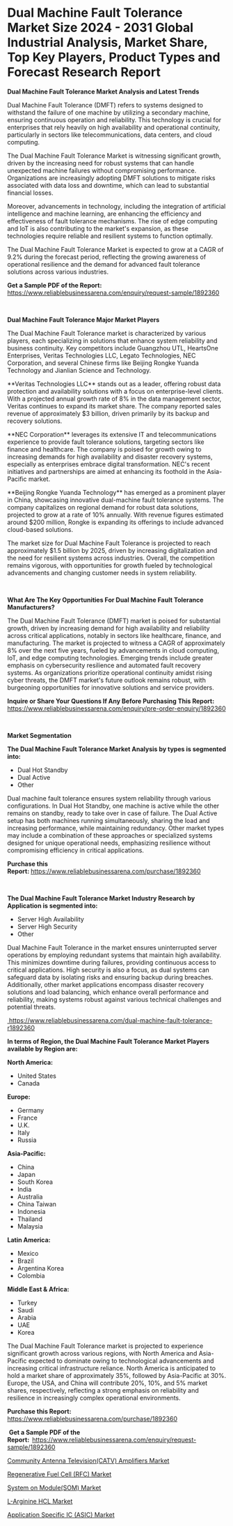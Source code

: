 <p><h1>Dual Machine Fault Tolerance Market Size 2024 - 2031 Global Industrial Analysis, Market Share, Top Key Players, Product Types and Forecast Research Report</h1></p><p><strong>Dual Machine Fault Tolerance Market Analysis and Latest Trends</strong></p>
<p><p>Dual Machine Fault Tolerance (DMFT) refers to systems designed to withstand the failure of one machine by utilizing a secondary machine, ensuring continuous operation and reliability. This technology is crucial for enterprises that rely heavily on high availability and operational continuity, particularly in sectors like telecommunications, data centers, and cloud computing. </p><p>The Dual Machine Fault Tolerance Market is witnessing significant growth, driven by the increasing need for robust systems that can handle unexpected machine failures without compromising performance. Organizations are increasingly adopting DMFT solutions to mitigate risks associated with data loss and downtime, which can lead to substantial financial losses. </p><p>Moreover, advancements in technology, including the integration of artificial intelligence and machine learning, are enhancing the efficiency and effectiveness of fault tolerance mechanisms. The rise of edge computing and IoT is also contributing to the market's expansion, as these technologies require reliable and resilient systems to function optimally.</p><p>The Dual Machine Fault Tolerance Market is expected to grow at a CAGR of 9.2% during the forecast period, reflecting the growing awareness of operational resilience and the demand for advanced fault tolerance solutions across various industries.</p></p>
<p><strong>Get a Sample PDF of the Report:&nbsp;</strong> <a href="https://www.reliablebusinessarena.com/enquiry/request-sample/1892360?utm_campaign=1730&utm_medium=2&utm_source=Github&utm_content=ia&utm_term=24102024&utm_id=dual-machine-fault-tolerance">https://www.reliablebusinessarena.com/enquiry/request-sample/1892360</a></p>
<p>&nbsp;</p>
<p><strong>Dual Machine Fault Tolerance Major Market Players</strong></p>
<p><p>The Dual Machine Fault Tolerance market is characterized by various players, each specializing in solutions that enhance system reliability and business continuity. Key competitors include Guangzhou UTL, HeartsOne Enterprises, Veritas Technologies LLC, Legato Technologies, NEC Corporation, and several Chinese firms like Beijing Rongke Yuanda Technology and Jianlian Science and Technology.</p><p>**Veritas Technologies LLC** stands out as a leader, offering robust data protection and availability solutions with a focus on enterprise-level clients. With a projected annual growth rate of 8% in the data management sector, Veritas continues to expand its market share. The company reported sales revenue of approximately $3 billion, driven primarily by its backup and recovery solutions.</p><p>**NEC Corporation** leverages its extensive IT and telecommunications experience to provide fault tolerance solutions, targeting sectors like finance and healthcare. The company is poised for growth owing to increasing demands for high availability and disaster recovery systems, especially as enterprises embrace digital transformation. NEC's recent initiatives and partnerships are aimed at enhancing its foothold in the Asia-Pacific market.</p><p>**Beijing Rongke Yuanda Technology** has emerged as a prominent player in China, showcasing innovative dual-machine fault tolerance systems. The company capitalizes on regional demand for robust data solutions, projected to grow at a rate of 10% annually. With revenue figures estimated around $200 million, Rongke is expanding its offerings to include advanced cloud-based solutions.</p><p>The market size for Dual Machine Fault Tolerance is projected to reach approximately $1.5 billion by 2025, driven by increasing digitalization and the need for resilient systems across industries. Overall, the competition remains vigorous, with opportunities for growth fueled by technological advancements and changing customer needs in system reliability.</p></p>
<p>&nbsp;</p>
<p><strong>What Are The Key Opportunities For Dual Machine Fault Tolerance Manufacturers?</strong></p>
<p><p>The Dual Machine Fault Tolerance (DMFT) market is poised for substantial growth, driven by increasing demand for high availability and reliability across critical applications, notably in sectors like healthcare, finance, and manufacturing. The market is projected to witness a CAGR of approximately 8% over the next five years, fueled by advancements in cloud computing, IoT, and edge computing technologies. Emerging trends include greater emphasis on cybersecurity resilience and automated fault recovery systems. As organizations prioritize operational continuity amidst rising cyber threats, the DMFT market's future outlook remains robust, with burgeoning opportunities for innovative solutions and service providers.</p></p>
<p><strong>Inquire or Share Your Questions If Any Before Purchasing This Report:</strong> <a href="https://www.reliablebusinessarena.com/enquiry/pre-order-enquiry/1892360?utm_campaign=1730&utm_medium=2&utm_source=Github&utm_content=ia&utm_term=24102024&utm_id=dual-machine-fault-tolerance">https://www.reliablebusinessarena.com/enquiry/pre-order-enquiry/1892360</a></p>
<p>&nbsp;</p>
<p><strong>Market Segmentation</strong></p>
<p><strong>The Dual Machine Fault Tolerance Market Analysis by types is segmented into:</strong></p>
<p><ul><li>Dual Hot Standby</li><li>Dual Active</li><li>Other</li></ul></p>
<p><p>Dual machine fault tolerance ensures system reliability through various configurations. In Dual Hot Standby, one machine is active while the other remains on standby, ready to take over in case of failure. The Dual Active setup has both machines running simultaneously, sharing the load and increasing performance, while maintaining redundancy. Other market types may include a combination of these approaches or specialized systems designed for unique operational needs, emphasizing resilience without compromising efficiency in critical applications.</p></p>
<p><strong>Purchase this Report:&nbsp;</strong><a href="https://www.reliablebusinessarena.com/purchase/1892360?utm_campaign=1730&utm_medium=2&utm_source=Github&utm_content=ia&utm_term=24102024&utm_id=dual-machine-fault-tolerance">https://www.reliablebusinessarena.com/purchase/1892360</a></p>
<p>&nbsp;</p>
<p><strong>The Dual Machine Fault Tolerance Market Industry Research by Application is segmented into:</strong></p>
<p><ul><li>Server High Availability</li><li>Server High Security</li><li>Other</li></ul></p>
<p><p>Dual Machine Fault Tolerance in the market ensures uninterrupted server operations by employing redundant systems that maintain high availability. This minimizes downtime during failures, providing continuous access to critical applications. High security is also a focus, as dual systems can safeguard data by isolating risks and ensuring backup during breaches. Additionally, other market applications encompass disaster recovery solutions and load balancing, which enhance overall performance and reliability, making systems robust against various technical challenges and potential threats.</p></p>
<p><a href="https://www.reliablebusinessarena.com/dual-machine-fault-tolerance-r1892360?utm_campaign=1730&utm_medium=2&utm_source=Github&utm_content=ia&utm_term=24102024&utm_id=dual-machine-fault-tolerance">&nbsp;https://www.reliablebusinessarena.com/dual-machine-fault-tolerance-r1892360</a></p>
<p><strong>In terms of Region, the Dual Machine Fault Tolerance Market Players available by Region are:</strong></p>
<p>
    <p> <strong> North America: </strong>
        <ul>
            <li>United States</li>
            <li>Canada</li>
        </ul>
        </p> 
    <p> <strong> Europe: </strong>
        <ul>
            <li>Germany</li>
            <li>France</li>
            <li>U.K.</li>
            <li>Italy</li>
            <li>Russia</li>
        </ul>
        </p> 
    <p> <strong> Asia-Pacific: </strong>
        <ul>
            <li>China</li>
            <li>Japan</li>
            <li>South Korea</li>
            <li>India</li>
            <li>Australia</li>
            <li>China Taiwan</li>
            <li>Indonesia</li>
            <li>Thailand</li>
            <li>Malaysia</li>
        </ul>
        </p> 
    <p> <strong> Latin America: </strong>
        <ul>
            <li>Mexico</li>
            <li>Brazil</li>
            <li>Argentina Korea</li>
            <li>Colombia</li>
        </ul>
        </p> 
    <p> <strong> Middle East & Africa: </strong>
        <ul>
            <li>Turkey</li>
            <li>Saudi</li>
            <li>Arabia</li>
            <li>UAE</li>
            <li>Korea</li>
        </ul>
    </p>
    </p>
<p><p>The Dual Machine Fault Tolerance market is projected to experience significant growth across various regions, with North America and Asia-Pacific expected to dominate owing to technological advancements and increasing critical infrastructure reliance. North America is anticipated to hold a market share of approximately 35%, followed by Asia-Pacific at 30%. Europe, the USA, and China will contribute 20%, 10%, and 5% market shares, respectively, reflecting a strong emphasis on reliability and resilience in increasingly complex operational environments.</p></p>
<p><strong>Purchase this Report: </strong><a href="https://www.reliablebusinessarena.com/purchase/1892360?utm_campaign=1730&utm_medium=2&utm_source=Github&utm_content=ia&utm_term=24102024&utm_id=dual-machine-fault-tolerance">https://www.reliablebusinessarena.com/purchase/1892360</a></p>
<p>&nbsp;<strong>Get a Sample PDF of the Report:&nbsp;&nbsp;</strong><a href="https://www.reliablebusinessarena.com/enquiry/request-sample/1892360?utm_campaign=1730&utm_medium=2&utm_source=Github&utm_content=ia&utm_term=24102024&utm_id=dual-machine-fault-tolerance">https://www.reliablebusinessarena.com/enquiry/request-sample/1892360</a></p>
<p><strong></strong></p>
<p><p><a href="https://www.linkedin.com/pulse/community-antenna-televisioncatv-amplifiers-market-global-share-hawvc?utm_campaign=1730&utm_medium=2&utm_source=Github&utm_content=ia&utm_term=24102024&utm_id=dual-machine-fault-tolerance">Community Antenna Television(CATV) Amplifiers Market</a></p><p><a href="https://www.linkedin.com/pulse/regenerative-fuel-cell-rfc-market-shifts-strategic-analysis-e2qke?utm_campaign=1730&utm_medium=2&utm_source=Github&utm_content=ia&utm_term=24102024&utm_id=dual-machine-fault-tolerance">Regenerative Fuel Cell (RFC) Market</a></p><p><a href="https://www.linkedin.com/pulse/system-modulesom-market-global-insights-regional-analysis-2024-im9nc?utm_campaign=1730&utm_medium=2&utm_source=Github&utm_content=ia&utm_term=24102024&utm_id=dual-machine-fault-tolerance">System on Module(SOM) Market</a></p><p><a href="https://github.com/gailasejs/Market-Research-Report-List-1/blob/main/l-arginine-hcl-market.md?utm_campaign=1730&utm_medium=2&utm_source=Github&utm_content=ia&utm_term=24102024&utm_id=dual-machine-fault-tolerance">L-Arginine HCL Market</a></p><p><a href="https://www.linkedin.com/pulse/application-specific-ic-asic-market-global-insights-regional-analysis-mg94c?utm_campaign=1730&utm_medium=2&utm_source=Github&utm_content=ia&utm_term=24102024&utm_id=dual-machine-fault-tolerance">Application Specific IC (ASIC) Market</a></p></p>